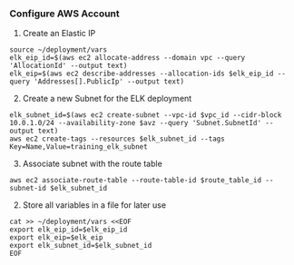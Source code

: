 ### Configure AWS Account

1. Create an Elastic IP 
```
source ~/deployment/vars
elk_eip_id=$(aws ec2 allocate-address --domain vpc --query 'AllocationId' --output text)
elk_eip=$(aws ec2 describe-addresses --allocation-ids $elk_eip_id --query 'Addresses[].PublicIp' --output text)
```

2. Create a new Subnet for the ELK deployment
```
elk_subnet_id=$(aws ec2 create-subnet --vpc-id $vpc_id --cidr-block 10.0.1.0/24 --availability-zone $avz --query 'Subnet.SubnetId' --output text)
aws ec2 create-tags --resources $elk_subnet_id --tags Key=Name,Value=training_elk_subnet
```

3. Associate subnet with the route table
```
aws ec2 associate-route-table --route-table-id $route_table_id --subnet-id $elk_subnet_id
```

2. Store all variables in a file for later use
```
cat >> ~/deployment/vars <<EOF
export elk_eip_id=$elk_eip_id
export elk_eip=$elk_eip
export elk_subnet_id=$elk_subnet_id
EOF
```
